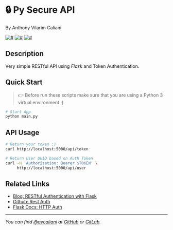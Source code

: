 # 🔒 Py Secure API
By Anthony Vilarim Caliani

[![#](https://img.shields.io/badge/licence-MIT-blue.svg)](#) [![#](https://img.shields.io/badge/python-3-yellow.svg)](#) [![#](https://img.shields.io/badge/flask-1.0.2-red.svg)](#)

## Description
Very simple RESTful API using _Flask_ and Token Authentication.

## Quick Start

> 👉 Before run these scripts make sure that you are using a Python 3 virtual environment ;)

```sh
# Start App
python main.py
```

## API Usage
```sh
# Return your token ;)
curl http://localhost:5000/api/token

# Return User UUID based on Auth Token
curl -H 'Authorization: Bearer $TOKEN' \
     http://localhost:5000/api/user
```

## Related Links

- [Blog: RESTful Authentication with Flask](https://blog.miguelgrinberg.com/post/restful-authentication-with-flask)
- [Github: Rest Auth](https://github.com/miguelgrinberg/REST-auth/blob/master/api.py)
- [Flask Docs: HTTP Auth](https://flask-httpauth.readthedocs.io/en/latest/)

---

_You can find [@avcaliani](#) at [GitHub](https://github.com/avcaliani) or [GitLab](https://gitlab.com/avcaliani)._
